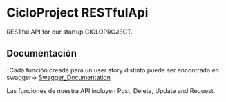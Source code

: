 # CicloProject RESTfulApi

RESTful API for our startup CICLOPROJECT.

## Documentación
-Cada función creada para un user story distinto puede ser encontrado en swagger-> [Swagger_Documentation](https://ciclo-project.herokuapp.com/swagger-ui.html#/)

Las funciones de nuestra API incluyen Post, Delete, Update and Request.
